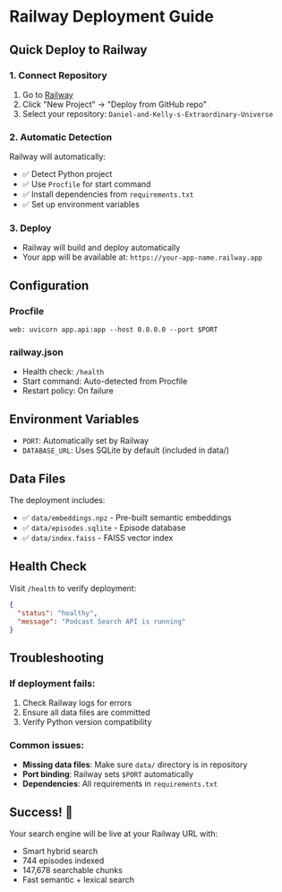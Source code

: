# Railway Deployment Guide

## Quick Deploy to Railway

### 1. Connect Repository
1. Go to [Railway](https://railway.app)
2. Click "New Project" → "Deploy from GitHub repo"
3. Select your repository: `Daniel-and-Kelly-s-Extraordinary-Universe`

### 2. Automatic Detection
Railway will automatically:
- ✅ Detect Python project
- ✅ Use `Procfile` for start command
- ✅ Install dependencies from `requirements.txt`
- ✅ Set up environment variables

### 3. Deploy
- Railway will build and deploy automatically
- Your app will be available at: `https://your-app-name.railway.app`

## Configuration

### Procfile
```
web: uvicorn app.api:app --host 0.0.0.0 --port $PORT
```

### railway.json
- Health check: `/health`
- Start command: Auto-detected from Procfile
- Restart policy: On failure

## Environment Variables
- `PORT`: Automatically set by Railway
- `DATABASE_URL`: Uses SQLite by default (included in data/)

## Data Files
The deployment includes:
- ✅ `data/embeddings.npz` - Pre-built semantic embeddings
- ✅ `data/episodes.sqlite` - Episode database
- ✅ `data/index.faiss` - FAISS vector index

## Health Check
Visit `/health` to verify deployment:
```json
{
  "status": "healthy",
  "message": "Podcast Search API is running"
}
```

## Troubleshooting

### If deployment fails:
1. Check Railway logs for errors
2. Ensure all data files are committed
3. Verify Python version compatibility

### Common issues:
- **Missing data files**: Make sure `data/` directory is in repository
- **Port binding**: Railway sets `$PORT` automatically
- **Dependencies**: All requirements in `requirements.txt`

## Success! 🚀
Your search engine will be live at your Railway URL with:
- Smart hybrid search
- 744 episodes indexed
- 147,678 searchable chunks
- Fast semantic + lexical search
